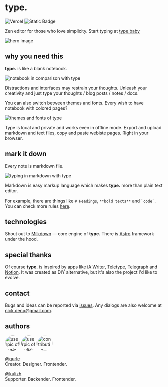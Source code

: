# type.

![Vercel](https://vercelbadge.vercel.app/api/qurle/type?style=flat) ![Static Badge](https://img.shields.io/badge/badass-code-white?style=flat)


Zen editor for those who love simplicity. Start typing at [type.baby](https://type.baby/)

![hero image](https://github.com/qurle/type/blob/main/.github/hero.png)

## why you need this
**type.** is like a blank notebook. 

![notebook in comparison with type](https://github.com/qurle/type/blob/main/.github/notebook.png)


Distractions and interfaces may restrain your thoughts. Unleash your creativity and just type your thoughts / blog posts / notes / docs.

You can also switch between themes and fonts. Every wish to have notebook with colored pages?

![themes and fonts of type](https://github.com/qurle/type/blob/main/.github/style.png)


Type is local and private and works even in offline mode. Export and upload markdown and text files, copy and paste webiste pages. Right in your browser. 

## mark it down
Every note is markdown file. 

![typing in markdown with type](https://github.com/qurle/type/blob/main/.github/demo.gif)

Markdown is easy markup language which makes **type.** more than plain text editor. 

For example, there are things like `# Headings`, `**bold texts**` and <code>\`code\`</code>. You can check more rules [here](https://www.markdownguide.org/basic-syntax/).

## technologies
Shout out to [Milkdown](https://milkdown.dev/) — core engine of **type.** There is [Astro](https://github.com/withastro/astro) framework under the hood.


## special thanks
Of course **type.** is inspired by apps like [iA Writer](https://ia.net/writer), [Teletype](https://teletype.in/), [Telegraph](https://telegra.ph/) and [Notion](https://notion.so/). It was created as DIY alternative, but it's also the project I'd like to evolve.

## contact
Bugs and ideas can be reported via [issues](https://github.com/qurle/type/issues).
Any dialogs are also welcome at [nick.denq@gmail.com](mailto:nick.denq@gmail.com?subject=type.).

## authors
<p><a href="" target="_blank"><img alt="userpic of qurle" src="https://avatars.githubusercontent.com/u/32414396?v=4" width="48" style="border-radius: 999px"/></a>
<a href="" target="_blank"><img alt="userpic of kulizh" src="https://avatars.githubusercontent.com/u/32977836?v=4" width="48" style="border-radius: 999px"/></a>
<a href="https://github.com/qurle/type/fork" target="_blank"><img alt="contribution plus sign" src="https://github.com/qurle/type/blob/main/.github/add.svg" width="48" style="border-radius: 999px"/></a></p>

[@qurle](https://github.com/qurle)<br/>
Creator. Designer. Frontender.

[@kulizh](https://github.com/kulizh)<br/>
Supporter. Backender. Frontender.

